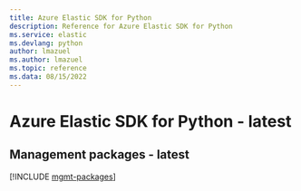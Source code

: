```yaml
---
title: Azure Elastic SDK for Python
description: Reference for Azure Elastic SDK for Python
ms.service: elastic
ms.devlang: python
author: lmazuel
ms.author: lmazuel
ms.topic: reference
ms.data: 08/15/2022
---
```

# Azure Elastic SDK for Python - latest

## Management packages - latest
[!INCLUDE [mgmt-packages](elastic-mgmt-index.md)]